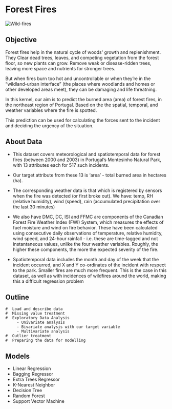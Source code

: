 # Forest Fires

![Wild-fires](https://user-images.githubusercontent.com/64386278/91287946-03111b80-e7ae-11ea-8ce6-736a38ea68b9.jpg)

 
  ## Objective
 
Forest fires help in the natural cycle of woods' growth and replenishment. They Clear dead trees, leaves, and competing vegetation from the forest floor, so new plants can grow. Remove weak or disease-ridden trees, leaving more space and nutrients for stronger trees.

But when fires burn too hot and uncontrollable or when they’re in the “wildland-urban interface” (the places where woodlands and homes or other developed areas meet), they can be damaging and life threatning.

In this kernel, our aim is to predict the burned area (area) of forest fires, in the northeast region of Portugal. Based on the the spatial, temporal, and weather variables where the fire is spotted.

This prediction can be used for calculating the forces sent to the incident and deciding the urgency of the situation.
 
 ## About Data
 
 * This dataset covers meteorological and spatiotemporal data for forest fires (between 2000 and 2003) in Portugal’s Montesinho Natural Park, with 13 attributes each for 517 such incidents. 
 
 * Our target attribute from these 13 is ‘area’ - total burned area in hectares (ha). 
 
 * The corresponding weather data is that which is registered by sensors when the fire was detected (or first broke out). We have: temp, RH (relative humidity), wind (speed), rain (accumulated precipitation over the last 30 minutes)
  
  * We also have DMC, DC, ISI and FFMC are components of the Canadian Forest Fire Weather Index (FWI) System, which measures the effects of fuel moisture and wind on fire behavior. These have been calculated using consecutive daily observations of temperature, relative humidity, wind speed, and 24-hour rainfall - i.e. these are time-lagged and not instantaneous values, unlike the four weather variables. Roughly, the higher these components, the more the expected severity of the fire.
  
* Spatiotemporal data includes the month and day of the week that the incident occurred, and X and Y co-ordinates of the incident with respect to the park. Smaller fires are much more frequent. This is the case in this dataset, as well as with incidences of wildfires around the world, making this a difficult regression problem

## Outline
    #  Load and describe data  
    #  Missing value treatment  
    #  Exploratory Data Analysis  
         - Univariate analysis  
         - Bivariate analysis with our target variable             
         - Multivariate analysis  
    #  Outlier treatment  
    #  Preparing the data for modelling  
    
 ## Models
  * Linear Regression
  * Bagging Regressor
  * Extra Trees Regressor
  * K-Nearest Neighbor
  * Decision Tree
  * Random Forest
  * Support Vector Machine
